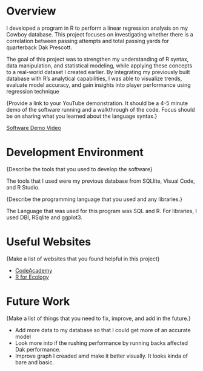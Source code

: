 # Overview

I developed a program in R to perform a linear regression analysis on my Cowboy database. This project focuses on investigating whether there is a correlation between passing attempts and total passing yards for quarterback Dak Prescott.

The goal of this project was to strengthen my understanding of R syntax, data manipulation, and statistical modeling, while applying these concepts to a real-world dataset I created earlier. By integrating my previously built database with R’s analytical capabilities, I was able to visualize trends, evaluate model accuracy, and gain insights into player performance using regression technique


{Provide a link to your YouTube demonstration. It should be a 4-5 minute demo of the software running and a walkthrough of the code. Focus should be on sharing what you learned about the language syntax.}

[Software Demo Video]([http://youtube.link.goes.here](https://www.youtube.com/watch?v=4QoINr99kxM))

# Development Environment

{Describe the tools that you used to develop the software}

The tools that I used were my previous database from SQLlite, Visual Code, and R Studio.

{Describe the programming language that you used and any libraries.}

The Language that was used for this program was SQL and R. For libraries, I used DBI, RSqlite and ggplot3.

# Useful Websites

{Make a list of websites that you found helpful in this project}

- [CodeAcademy](https://www.codecademy.com/courses/learn-r/lessons/introduction-to-r/exercises/why-r)
- [R for Ecology](https://www.rforecology.com/post/a-simple-introduction-to-ggplot2/?utm_source=chatgpt.com)

# Future Work

{Make a list of things that you need to fix, improve, and add in the future.}

- Add more data to my database so that I could get more of an accurate model
- Look more into if the rushing performance by running backs affected Dak performance.
- Improve graph I creaded amd make it better visually. It looks kinda of bare and basic. 
